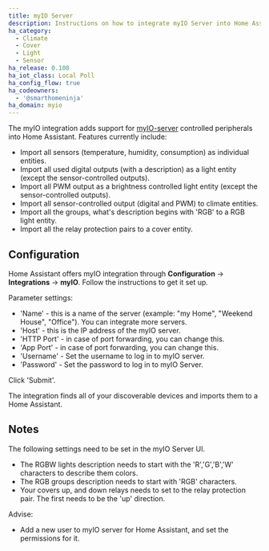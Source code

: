 ```yaml
---
title: myIO Server
description: Instructions on how to integrate myIO Server into Home Assistant.
ha_category:
  - Climate
  - Cover
  - Light
  - Sensor
ha_release: 0.108
ha_iot_class: Local Poll
ha_config_flow: true
ha_codeowners:
  - '@smarthomeninja'
ha_domain: myio
---
```


The myIO integration adds support for [myIO-server](https://myio.com) controlled peripherals into Home Assistant. Features currently include:

- Import all sensors (temperature, humidity, consumption) as individual entities.
- Import all used digital outputs (with a description) as a light entity (except the sensor-controlled outputs).
- Import all PWM output as a brightness controlled light entity (except the sensor-controlled outputs).
- Import all sensor-controlled output (digital and PWM) to climate entities.
- Import all the groups, what's description begins with 'RGB' to a RGB light entity.
- Import all the relay protection pairs to a cover entity. 

## Configuration

Home Assistant offers myIO integration through **Configuration** -> **Integrations** -> **myIO**. Follow the instructions to get it set up.

Parameter settings:

- 'Name' - this is a name of the server (example: "my Home", "Weekend House", "Office"). You can integrate more servers.
- 'Host' - this is the IP address of the myIO server.
- 'HTTP Port' - in case of port forwarding, you can change this.
- 'App Port' - in case of port forwarding, you can change this.
- 'Username' - Set the username to log in to myIO server.
- 'Password' - Set the password to log in to myIO Server.

Click 'Submit'.

The integration finds all of your discoverable devices and imports them to a Home Assistant.

## Notes

The following settings need to be set in the myIO Server UI.

  - The RGBW lights description needs to start with the 'R','G','B','W' characters to describe them colors.
  - The RGB groups description needs to start with 'RGB' characters.
  - Your covers up, and down relays needs to set to the relay protection pair. The first needs to be the 'up' direction.

Advise:
  - Add a new user to myIO server for Home Assistant, and set the permissions for it.
